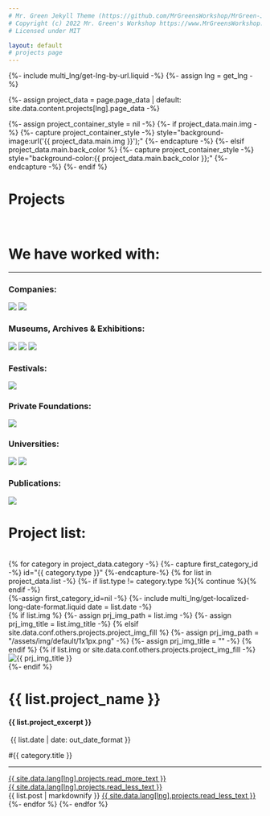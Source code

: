 ```yaml
---
# Mr. Green Jekyll Theme (https://github.com/MrGreensWorkshop/MrGreen-JekyllTheme)
# Copyright (c) 2022 Mr. Green's Workshop https://www.MrGreensWorkshop.com
# Licensed under MIT

layout: default
# projects page
---
```

{%- include multi_lng/get-lng-by-url.liquid -%}
{%- assign lng = get_lng -%}

{%- assign project_data = page.page_data | default: site.data.content.projects[lng].page_data -%}

{%- assign project_container_style = nil -%}
{%- if project_data.main.img -%}
  {%- capture project_container_style -%} style="background-image:url('{{ project_data.main.img }}');" {%- endcapture -%}
{%- elsif project_data.main.back_color %}
  {%- capture project_container_style -%} style="background-color:{{ project_data.main.back_color }};" {%- endcapture -%}
{%- endif %}
<div class="containertitle">
  <h1 id="titleAux">Projects</h1>
</div>
  <br>
<div class="projectsFormat">
  <h1 class="projectstitle">We have worked with:</h1>
  <hr>
<div class="companiesProjectsContainer">
    <div class="boxCompaniesPR">
    <h3 id="companiesTitle">Companies:</h3>
      <div class="projectsImagesContainer">
        <img id="marginTOP"  class="projectsImageWide" src="/assets/img/logos/lord logo.png">
        <img id="acciona" class="projectsImageWide" src="/assets/img/logos/accionacultura.png">
      </div>
    </div>
    <div class="boxCompaniesPR">
    <h3 id="musTitle">Museums, Archives & Exhibitions: </h3>
      <div class="projectsImagesContainerAux">
        <img class="projectsImageNarrow" id="riseRosaRage" src="/assets/img/logos/rise_rosa_rage.png">
        <img class="projectsImageNarrow" src="/assets/img/logos/ithra.png">
        <img class="projectsImageNarrow" src="/assets/img/logos/National.png">
      </div>
    </div>
  <div class="companiesProjectsContainer">
    <div class="boxCompaniesPR2">
    <h3 id="festivalsTitle">Festivals: </h3>
      <div class="projectsImagesContainer">
        <img id="marginTOP" class="projectsImageWide" src="/assets/img/logos/Cibra.png">
      </div>
    </div>
    <div class="boxCompaniesPR2">
    <h3 id="privateTitle">Private Foundations: </h3>
      <div class="projectsImagesContainer">
        <img id="marginTOP" class="projectsImageWide" src="/assets/img/logos/mainel.png">
      </div>
    </div>
    <div class="boxCompaniesPR">
     <h3 id="unvTitle">Universities:</h3>
      <div class="projectsImagesContainer">
        <img id="barreira" class="projectsImageWide" src="/assets/img/logos/barreira.png">
        <img class="projectsImageNarrow" id="unv" src="/assets/img/logos/Cambridge.png">
      </div>
    </div>
        <div class="boxCompaniesPR3">
    <h3 id="publicationsTitle">Publications: </h3>
      <div class="projectsImagesContainer">
        <img class="projectsImageWide" src="/assets/img/logos/NuartJournal-logo-2021-stacked.png">
      </div>
    </div>
</div>
</div>
</div>
  <h1 class="projectstitle">Project list:</h1>
  <br>
{% for category in project_data.category -%}
  {%- capture first_category_id -%} id="{{ category.type }}" {%-endcapture-%}
  {% for list in project_data.list -%}
    {%- if list.type != category.type %}{% continue %}{% endif -%}
    <div class="multipurpose-container project-container" {{ first_category_id }}>
      {%-assign first_category_id=nil -%}
      {%- include multi_lng/get-localized-long-date-format.liquid date = list.date -%}
      <div class="row">
        {% if list.img %}
          {%- assign prj_img_path = list.img -%}
          {%- assign prj_img_title = list.img_title -%}
        {% elsif site.data.conf.others.projects.project_img_fill %}
          {%- assign prj_img_path = "/assets/img/default/1x1px.png" -%}
          {%- assign prj_img_title = "" -%}
        {% endif %}
        {% if list.img or site.data.conf.others.projects.project_img_fill -%}
        <div class="col-md-3 project-img">
          <img src="{{ prj_img_path }}" alt="{{ prj_img_title }}">
        </div>
        {%- endif %}
        <div class="col-md-9 project-header">
          <h1>{{ list.project_name }}</h1><h4>{{ list.project_excerpt }}</h4>
          <div class="meta-container">
            <p class="date"><i class="fa fa-calendar fa-fw" aria-hidden="true"></i>&nbsp;{{ list.date | date: out_date_format }}</p>
            <p class="category">#{{ category.title }}</p>
          </div>
          <hr>
          <a href="javascript:void(0);" class="read-more-less">
            <div class="read-more"><i class="fa fa-angle-double-down fa-fw" aria-hidden="true"></i>{{ site.data.lang[lng].projects.read_more_text }}</div>
            <div class="read-less"><i class="fa fa-angle-double-up fa-fw" aria-hidden="true"></i>{{ site.data.lang[lng].projects.read_less_text }}</div>
          </a>
        </div>
      </div>
      <div class="row">
        <div class="markdown-style">
          {{ list.post | markdownify }}
          <a href="javascript:void(0);" class="read-more-less">
            <i class="fa fa-angle-double-up fa-fw" aria-hidden="true"></i>{{ site.data.lang[lng].projects.read_less_text }}
          </a>
        </div>
      </div>
    </div>
  {%- endfor %}
{%- endfor %}